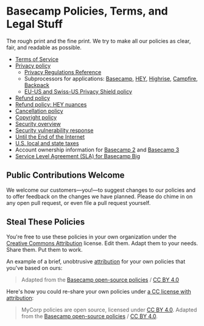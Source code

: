 # Basecamp Policies, Terms, and Legal Stuff

The rough print and the fine print. We try to make all our policies as clear, fair, and readable as possible.

* [Terms of Service](terms/index.md)
* [Privacy policy](privacy/index.md)
  * [Privacy Regulations Reference](privacy/regulations/index.md)
  * Subprocessors for applications: [Basecamp](privacy/subprocessors/basecamp/index.md), [HEY](privacy/subprocessors/hey/index.md), [Highrise](privacy/subprocessors/highrise/index.md), [Campfire](privacy/subprocessors/campfire/index.md), [Backpack](privacy/subprocessors/backpack/index.md)
  * [EU-US and Swiss-US Privacy Shield policy](privacy/privacy-shield.md)
* [Refund policy](refund/index.md)
* [Refund policy: HEY nuances](refund/hey/index.md)
* [Cancellation policy](cancellation/index.md)
* [Copyright policy](copyright/index.md)
* [Security overview](security/index.md)
* [Security vulnerability response](security/response/index.md)
* [Until the End of the Internet](until-the-end-of-the-internet/index.md)
* [U.S. local and state taxes](taxes/index.md)
* Account ownership information for [Basecamp 2](https://2.basecamp-help.com/article/411-account-ownership) and [Basecamp 3](ownership-bc3/index.md)
* [Service Level Agreement (SLA) for Basecamp Big](sla/index.md)


## Public Contributions Welcome

We welcome our customers—you!—to suggest changes to our policies and to offer feedback on the changes we have planned. Please do chime in on any open pull request, or even file a pull request yourself.


## Steal These Policies

You're free to use these policies in your own organization under the [Creative Commons Attribution](https://creativecommons.org/licenses/by/4.0/) license.
Edit them. Adapt them to your needs. Share them. Put them to work.

An example of a brief, unobtrusive [attribution](https://wiki.creativecommons.org/wiki/Best_practices_for_attribution) for your own policies that you've based on ours:
> Adapted from the [Basecamp open-source policies](https://github.com/basecamp/policies) / [CC BY 4.0](https://creativecommons.org/licenses/by/4.0/)

Here's how you could re-share your own policies under [a CC license with attribution](https://wiki.creativecommons.org/wiki/Marking_your_work_with_a_CC_license#Adding_a_CC_license_to_your_derivative_work):
> MyCorp policies are open source, licensed under [CC BY 4.0](https://creativecommons.org/licenses/by/4.0/). Adapted from the [Basecamp open-source policies](https://github.com/basecamp/policies) / [CC BY 4.0](https://creativecommons.org/licenses/by/4.0/).
